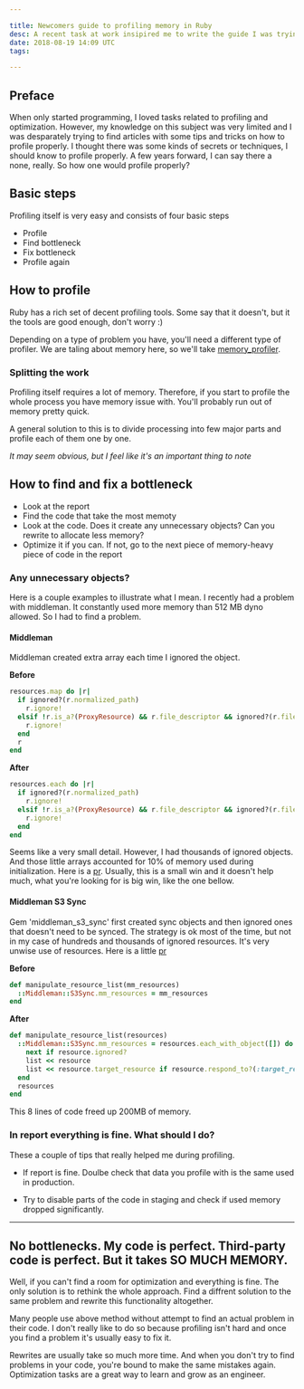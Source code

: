 ```yaml
---

title: Newcomers guide to profiling memory in Ruby
desc: A recent task at work insipired me to write the guide I was trying to find for a long time.
date: 2018-08-19 14:09 UTC
tags: 

---
```


## Preface

When only started programming, I loved tasks related to profiling and optimization.
However, my knowledge on this subject was very limited and I was desparately trying to find articles with some tips and tricks on how to profile properly.
I thought there was some kinds of secrets or techniques, I should know to profile properly. A few years forward, I can say there a none, really.
So how one would profile properly?

## Basic steps

Profiling itself is very easy and consists of four basic steps

- Profile
- Find bottleneck
- Fix bottleneck
- Profile again 

## How to profile

Ruby has a rich set of decent profiling tools. Some say that it doesn't, but it the tools are good enough, don't worry :)

Depending on a type of problem you have, you'll need a different type of profiler. We are taling about memory here, so we'll take [memory_profiler](https://github.com/SamSaffron/memory_profiler).

### Splitting the work

Profiling itself requires a lot of memory. Therefore, if you start to profile the whole process you have memory issue with. You'll probably run out of memory pretty quick.

A general solution to this is to divide processing into few major parts and profile each of them one by one.

*It may seem obvious, but I feel like it's an important thing to note*


## How to find and fix a bottleneck

- Look at the report
- Find the code that take the most memoty
- Look at the code. Does it create any unnecessary objects? Can you rewrite to allocate less memory?
- Optimize it if you can. If not, go to the next piece of memory-heavy piece of code in the report

### Any unnecessary objects?

Here is a couple examples to illustrate what I mean. I recently had a problem with middleman. It constantly used more memory than 512 MB dyno allowed. So I had to find a problem. 

#### Middleman

Middleman created extra array each time I ignored the object.

**Before**

```ruby
resources.map do |r|
  if ignored?(r.normalized_path)
    r.ignore!
  elsif !r.is_a?(ProxyResource) && r.file_descriptor && ignored?(r.file_descriptor.normalized_relative_path)
    r.ignore!
  end
  r
end
```

**After**
```ruby
resources.each do |r|
  if ignored?(r.normalized_path)
    r.ignore!
  elsif !r.is_a?(ProxyResource) && r.file_descriptor && ignored?(r.file_descriptor.normalized_relative_path)
    r.ignore!
  end
end
```

Seems like a very small detail. However, I had thousands of ignored objects. And those little arrays accounted for 10% of memory used during initialization.
Here is a [pr](https://github.com/middleman/middleman/pull/2183).
Usually, this is a small win and it doesn't help much, what you're looking for is big win, like the one bellow.

#### Middleman S3 Sync

Gem 'middleman_s3_sync' first created sync objects and then ignored ones that doesn't need to be synced. The strategy is ok most of the time, but not in my case of hundreds and thousands of ignored resources. It's very unwise use of resources. Here is a little [pr](https://github.com/fredjean/middleman-s3_sync/pull/155)

**Before**
```ruby
def manipulate_resource_list(mm_resources)
  ::Middleman::S3Sync.mm_resources = mm_resources
end
```

**After**
```ruby
def manipulate_resource_list(resources)
  ::Middleman::S3Sync.mm_resources = resources.each_with_object([]) do |resource, list|
    next if resource.ignored?
    list << resource
    list << resource.target_resource if resource.respond_to?(:target_resource)
  end
  resources
end
```

This 8 lines of code freed up 200MB of memory.

### In report everything is fine. What should I do?

These a couple of tips that really helped me during profiling.

- If report is fine. Doulbe check that data you profile with is the same used in production.

- Try to disable parts of the code in staging and check if used memory dropped significantly.

---

## No bottlenecks. My code is perfect. Third-party code is perfect. But it takes SO MUCH MEMORY.

Well, if you can't find a room for optimization and everything is fine. The only solution is to rethink the whole approach. Find a diffrent solution to the same problem and rewrite this functionality altogether.

Many people use above method without attempt to find an actual problem in their code. I don't really like to do so because profiling isn't hard and once you find a problem it's usually easy to fix it.

Rewrites are usually take so much more time. And when you don't try to find problems in your code, you're bound to make the same mistakes again. Optimization tasks are a great way to learn and grow as an engineer.



